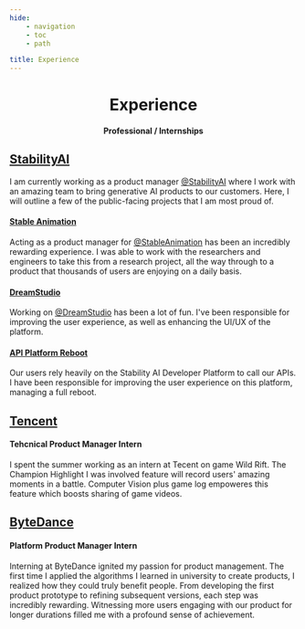 ```yaml
---
hide:
    - navigation
    - toc
    - path

title: Experience
---
```



<center>
    <h1 class="nopad">Experience</h1>
    <h4 class="nopad">Professional / Internships</h4>
</center>


## <a href="https://stability.ai" target="_blank">StabilityAI</a>
I am currently working as a product manager <a href="https://stability.ai" target="_blank">@StabilityAI</a> where I work with an amazing team to bring generative AI products to our customers. Here, I will outline a few of the public-facing projects that I am most proud of.

#### <a href="https://platform.stability.ai/docs/features/animation" target="_blank">Stable Animation</a>
Acting as a product manager for <a href="https://platform.stability.ai/docs/features/animation" target="_blank">@StableAnimation</a> has been an incredibly rewarding experience. I was able to work with the researchers and engineers to take this from a research project, all the way through to a product that thousands of users are enjoying on a daily basis.

#### <a href="https://beta.dreamstudio.ai/" target="_blank">DreamStudio</a>
Working on <a href="https://beta.dreamstudio.ai/" target="_blank">@DreamStudio</a> has been a lot of fun. I've been responsible for improving the user experience, as well as enhancing the UI/UX of the platform.

#### <a href="https://platform.stability.ai" target="_blank">API Platform Reboot</a>
Our users rely heavily on the Stability AI Developer Platform to call our APIs. I have been responsible for improving the user experience on this platform, managing a full reboot.


## <a href="https://www.tencent.com/en-us/" target="_blank">Tencent</a>
<h4 class="nopad">Tehcnical Product Manager Intern</h4>

I spent the summer working as an intern at Tecent on game Wild Rift. The Champion Highlight I was involved feature will record users' amazing moments in a battle. Computer Vision plus game log empoweres this feature which boosts sharing of game videos.


## <a href="https://www.bytedance.com/en/" target="_blank">ByteDance</a>
<h4 class="nopad">Platform Product Manager Intern</h4>

Interning at ByteDance ignited my passion for product management. The first time I applied the algorithms I learned in university to create products, I realized how they could truly benefit people. From developing the first product prototype to refining subsequent versions, each step was incredibly rewarding. Witnessing more users engaging with our product for longer durations filled me with a profound sense of achievement.
